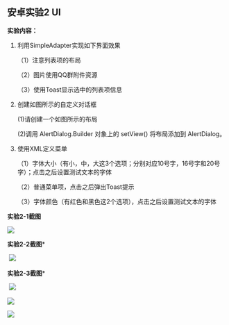 ## 安卓实验2 UI 

**实验内容：**

  1. 利用SimpleAdapter实现如下界面效果
  
      （1）注意列表项的布局
  
      （2）图片使用QQ群附件资源
  
      （3）使用Toast显示选中的列表项信息
  
  2. 创建如图所示的自定义对话框
  
        (1)请创建一个如图所示的布局
        
        (2)调用 AlertDialog.Builder 对象上的 setView() 将布局添加到 AlertDialog。

  3. 使用XML定义菜单
  
      （1）字体大小（有小，中，大这3个选项；分别对应10号字，16号字和20号字）；点击之后设置测试文本的字体
  
      （2）普通菜单项，点击之后弹出Toast提示
  
      （3）字体颜色（有红色和黑色这2个选项），点击之后设置测试文本的字体
  

**实验2-1截图**

 ![](https://github.com/BinZrs/JavaLab/raw/master/Image/android-1.png)

**实验2-2截图***

  ![](https://github.com/BinZrs/JavaLab/raw/master/Image/android-2.png)


**实验2-3截图***

  ![](https://github.com/BinZrs/JavaLab/raw/master/Image/android-3-1.png)
  
  ![](https://github.com/BinZrs/JavaLab/raw/master/Image/android-3-2.png)
    
  ![](https://github.com/BinZrs/JavaLab/raw/master/Image/android-3-3.png)
